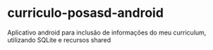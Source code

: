 # curriculo-posasd-android
Aplicativo android para inclusão de informações do meu curriculum, utilizando SQLite e recursos shared
